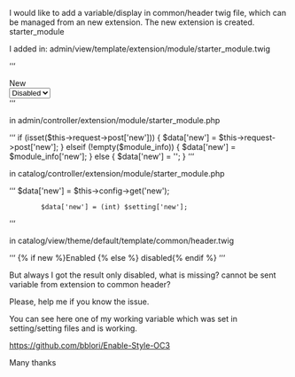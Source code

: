 I would like to add a variable/display in common/header twig file, which can be managed from an new extension. The new extension is created. starter_module

I added in: admin/view/template/extension/module/starter_module.twig

‘‘‘
<div class="form-group">
        <label class="col-sm-2 control-label" for="input-new">New</label>
        <div class="col-sm-10">
        <select name="new" id="input-new" class="form-control">
            {% if new %}
            <option value="1" selected="selected">Enabled</option>
            <option value="0">Disabled</option>
            {% else %}
            <option value="1">Enabled</option>
            <option value="0" selected="selected">Disabled</option>
            {% endif %}
        </select>
        </div>
</div>
‘‘‘

in admin/controller/extension/module/starter_module.php

‘‘‘
if (isset($this->request->post['new'])) {
  $data['new'] = $this->request->post['new'];
} elseif (!empty($module_info)) {
  $data['new'] = $module_info['new'];
} else {
  $data['new'] = '';
}
‘‘‘

in catalog/controller/extension/module/starter_module.php

‘‘‘
            $data['new'] = $this->config->get('new');

            $data['new'] = (int) $setting['new'];  
‘‘‘

in catalog/view/theme/default/template/common/header.twig

‘‘‘
{% if new %}Enabled {% else %} disabled{% endif %}
‘‘‘

But always I got the result only disabled, what is missing? cannot be sent variable from extension to common header?

Please, help me if you know the issue.

You can see here one of my working variable which was set in setting/setting files and is working.

https://github.com/bblori/Enable-Style-OC3

Many thanks